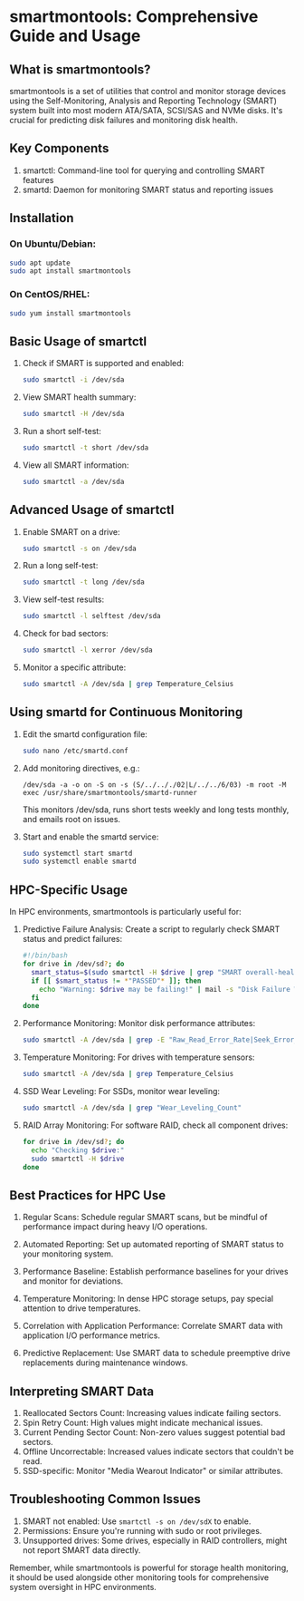 # smartmontools: Comprehensive Guide and Usage

## What is smartmontools?

smartmontools is a set of utilities that control and monitor storage devices using the Self-Monitoring, Analysis and Reporting Technology (SMART) system built into most modern ATA/SATA, SCSI/SAS and NVMe disks. It's crucial for predicting disk failures and monitoring disk health.

## Key Components

1. smartctl: Command-line tool for querying and controlling SMART features
2. smartd: Daemon for monitoring SMART status and reporting issues

## Installation

### On Ubuntu/Debian:
```bash
sudo apt update
sudo apt install smartmontools
```

### On CentOS/RHEL:
```bash
sudo yum install smartmontools
```

## Basic Usage of smartctl

1. Check if SMART is supported and enabled:
   ```bash
   sudo smartctl -i /dev/sda
   ```

2. View SMART health summary:
   ```bash
   sudo smartctl -H /dev/sda
   ```

3. Run a short self-test:
   ```bash
   sudo smartctl -t short /dev/sda
   ```

4. View all SMART information:
   ```bash
   sudo smartctl -a /dev/sda
   ```

## Advanced Usage of smartctl

1. Enable SMART on a drive:
   ```bash
   sudo smartctl -s on /dev/sda
   ```

2. Run a long self-test:
   ```bash
   sudo smartctl -t long /dev/sda
   ```

3. View self-test results:
   ```bash
   sudo smartctl -l selftest /dev/sda
   ```

4. Check for bad sectors:
   ```bash
   sudo smartctl -l xerror /dev/sda
   ```

5. Monitor a specific attribute:
   ```bash
   sudo smartctl -A /dev/sda | grep Temperature_Celsius
   ```

## Using smartd for Continuous Monitoring

1. Edit the smartd configuration file:
   ```bash
   sudo nano /etc/smartd.conf
   ```

2. Add monitoring directives, e.g.:
   ```
   /dev/sda -a -o on -S on -s (S/../.././02|L/../../6/03) -m root -M exec /usr/share/smartmontools/smartd-runner
   ```
   This monitors /dev/sda, runs short tests weekly and long tests monthly, and emails root on issues.

3. Start and enable the smartd service:
   ```bash
   sudo systemctl start smartd
   sudo systemctl enable smartd
   ```

## HPC-Specific Usage

In HPC environments, smartmontools is particularly useful for:

1. Predictive Failure Analysis:
   Create a script to regularly check SMART status and predict failures:
   ```bash
   #!/bin/bash
   for drive in /dev/sd?; do
     smart_status=$(sudo smartctl -H $drive | grep "SMART overall-health")
     if [[ $smart_status != *"PASSED"* ]]; then
       echo "Warning: $drive may be failing!" | mail -s "Disk Failure Warning" admin@example.com
     fi
   done
   ```

2. Performance Monitoring:
   Monitor disk performance attributes:
   ```bash
   sudo smartctl -A /dev/sda | grep -E "Raw_Read_Error_Rate|Seek_Error_Rate|Throughput_Performance"
   ```

3. Temperature Monitoring:
   For drives with temperature sensors:
   ```bash
   sudo smartctl -A /dev/sda | grep Temperature_Celsius
   ```

4. SSD Wear Leveling:
   For SSDs, monitor wear leveling:
   ```bash
   sudo smartctl -A /dev/sda | grep "Wear_Leveling_Count"
   ```

5. RAID Array Monitoring:
   For software RAID, check all component drives:
   ```bash
   for drive in /dev/sd?; do
     echo "Checking $drive:"
     sudo smartctl -H $drive
   done
   ```

## Best Practices for HPC Use

1. Regular Scans: Schedule regular SMART scans, but be mindful of performance impact during heavy I/O operations.

2. Automated Reporting: Set up automated reporting of SMART status to your monitoring system.

3. Performance Baseline: Establish performance baselines for your drives and monitor for deviations.

4. Temperature Monitoring: In dense HPC storage setups, pay special attention to drive temperatures.

5. Correlation with Application Performance: Correlate SMART data with application I/O performance metrics.

6. Predictive Replacement: Use SMART data to schedule preemptive drive replacements during maintenance windows.

## Interpreting SMART Data

1. Reallocated Sectors Count: Increasing values indicate failing sectors.
2. Spin Retry Count: High values might indicate mechanical issues.
3. Current Pending Sector Count: Non-zero values suggest potential bad sectors.
4. Offline Uncorrectable: Increased values indicate sectors that couldn't be read.
5. SSD-specific: Monitor "Media Wearout Indicator" or similar attributes.

## Troubleshooting Common Issues

1. SMART not enabled: Use `smartctl -s on /dev/sdX` to enable.
2. Permissions: Ensure you're running with sudo or root privileges.
3. Unsupported drives: Some drives, especially in RAID controllers, might not report SMART data directly.

Remember, while smartmontools is powerful for storage health monitoring, it should be used alongside other monitoring tools for comprehensive system oversight in HPC environments.
